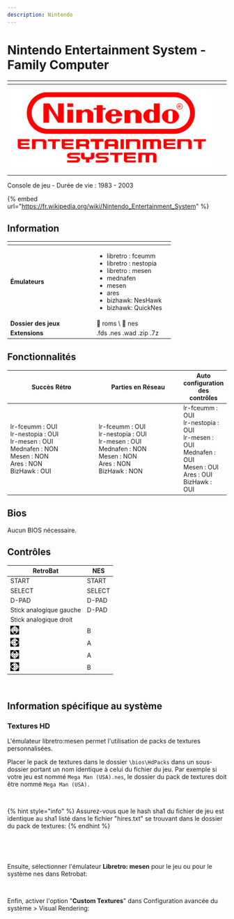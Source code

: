 ```yaml
---
description: Nintendo
---
```


# Nintendo Entertainment System - Family Computer

<table data-header-hidden><thead><tr><th></th><th></th><th data-hidden></th></tr></thead><tbody><tr><td><p></p><p><picture><source srcset="https://raw.githubusercontent.com/fabricecaruso/es-theme-carbon/91d85c7849cc550b0cac4e75cb8e0923d3b61b5e/art/logos/nes-w.svg" media="(prefers-color-scheme: dark)"><img src="https://raw.githubusercontent.com/fabricecaruso/es-theme-carbon/master/art/logos/nes.svg" alt="" data-size="original"></picture></p></td><td><p></p><p><img src="https://upload.wikimedia.org/wikipedia/commons/7/7d/Family_Computer_logo.svg" alt="" data-size="original"></p></td><td></td></tr></tbody></table>

Console de jeu - Durée de vie : 1983 - 2003

{% embed url="https://fr.wikipedia.org/wiki/Nintendo_Entertainment_System" %}

## Information

<table data-header-hidden><thead><tr><th width="184"></th><th></th><th data-hidden></th></tr></thead><tbody><tr><td><strong>Émulateurs</strong></td><td><ul><li>libretro : fceumm</li><li>libretro : nestopia</li><li>libretro : mesen</li><li>mednafen</li><li>mesen</li><li>ares</li><li>bizhawk: NesHawk</li><li>bizhawk: QuickNes</li></ul></td><td></td></tr><tr><td><strong>Dossier des jeux</strong></td><td><span data-gb-custom-inline data-tag="emoji" data-code="1f4c1">📁</span> roms \ <span data-gb-custom-inline data-tag="emoji" data-code="1f4c2">📂</span> nes</td><td></td></tr><tr><td><strong>Extensions</strong></td><td>.fds .nes .wad .zip .7z</td><td></td></tr></tbody></table>

## Fonctionnalités

<table><thead><tr><th width="256">Succès Rétro</th><th width="243">Parties en Réseau</th><th>Auto configuration des contrôles</th></tr></thead><tbody><tr><td>lr-fceumm : OUI<br>lr-nestopia : OUI<br>lr-mesen : OUI<br>Mednafen : NON<br>Mesen : NON<br>Ares : NON<br>BizHawk : OUI</td><td>lr-fceumm : OUI<br>lr-nestopia : OUI<br>lr-mesen : OUI<br>Mednafen : NON<br>Mesen : NON<br>Ares : NON<br>BizHawk : NON</td><td>lr-fceumm : OUI<br>lr-nestopia : OUI<br>lr-mesen : OUI<br>Mednafen : OUI<br>Mesen : OUI<br>Ares : OUI<br>BizHawk : OUI</td></tr></tbody></table>

## Bios

Aucun BIOS nécessaire.

## Contrôles

| RetroBat                                                                           | NES    |
| ---------------------------------------------------------------------------------- | ------ |
| START                                                                              | START  |
| SELECT                                                                             | SELECT |
| D-PAD                                                                              | D-PAD  |
| Stick analogique gauche                                                            | D-PAD  |
| Stick analogique droit                                                             |        |
| ![A](<../../../../.gitbook/assets/image (19).png>)                                 | B      |
| ![B](<../../../../.gitbook/assets/image (6).png>)                                  | A      |
| <img src="../../../../.gitbook/assets/image (34).png" alt="" data-size="original"> | A      |
| <img src="../../../../.gitbook/assets/image (32).png" alt="" data-size="line">     | B      |

<div align="left">

<figure><img src="https://i.imgur.com/ulQC9m2.png" alt=""><figcaption></figcaption></figure>

</div>

## Information spécifique au système

### Textures HD

L'émulateur libretro:mesen permet l'utilisation de packs de textures personnalisées.

Placer le pack de textures dans le dossier `\bios\HdPacks` dans un sous-dossier portant un nom identique à celui du fichier du jeu. Par exemple si votre jeu est nommé `Mega Man (USA).nes`, le dossier du pack de textures doit être nommé `Mega Man (USA).`

<div align="left">

<figure><img src="https://i.imgur.com/0t1gw0h.png" alt=""><figcaption></figcaption></figure>

</div>

{% hint style="info" %}
Assurez-vous que le hash sha1 du fichier de jeu est identique au sha1 listé dans le fichier "hires.txt" se trouvant dans le dossier du pack de textures:
{% endhint %}

<div align="left">

<figure><img src="https://i.imgur.com/KAQVQlV.png" alt=""><figcaption></figcaption></figure>

</div>

<div align="left">

<figure><img src="https://i.imgur.com/b04EdoH.png" alt=""><figcaption></figcaption></figure>

</div>

Ensuite, sélectionner l'émulateur **Libretro: mesen** pour le jeu ou pour le système nes dans Retrobat:

<div align="left">

<figure><img src="https://i.imgur.com/VejzZpo.png" alt=""><figcaption></figcaption></figure>

</div>

Enfin, activer l'option "**Custom Textures**" dans Configuration avancée du système > Visual Rendering:

<div align="left">

<figure><img src="https://i.imgur.com/VhTLGy1.png" alt=""><figcaption></figcaption></figure>

</div>
